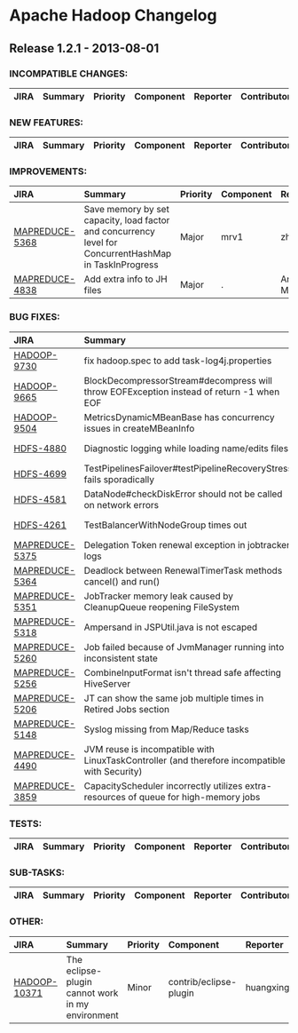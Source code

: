 # Apache Hadoop Changelog

## Release 1.2.1 - 2013-08-01

### INCOMPATIBLE CHANGES:

| JIRA | Summary | Priority | Component | Reporter | Contributor |
|:---- |:---- | :--- |:---- |:---- |:---- |


### NEW FEATURES:

| JIRA | Summary | Priority | Component | Reporter | Contributor |
|:---- |:---- | :--- |:---- |:---- |:---- |


### IMPROVEMENTS:

| JIRA | Summary | Priority | Component | Reporter | Contributor |
|:---- |:---- | :--- |:---- |:---- |:---- |
| [MAPREDUCE-5368](https://issues.apache.org/jira/browse/MAPREDUCE-5368) | Save memory by  set capacity, load factor and concurrency level for ConcurrentHashMap in TaskInProgress |  Major | mrv1 | zhaoyunjiong | zhaoyunjiong |
| [MAPREDUCE-4838](https://issues.apache.org/jira/browse/MAPREDUCE-4838) | Add extra info to JH files |  Major | . | Arun C Murthy | Zhijie Shen |


### BUG FIXES:

| JIRA | Summary | Priority | Component | Reporter | Contributor |
|:---- |:---- | :--- |:---- |:---- |:---- |
| [HADOOP-9730](https://issues.apache.org/jira/browse/HADOOP-9730) | fix hadoop.spec to add task-log4j.properties |  Major | build | Giridharan Kesavan | Giridharan Kesavan |
| [HADOOP-9665](https://issues.apache.org/jira/browse/HADOOP-9665) | BlockDecompressorStream#decompress will throw EOFException instead of return -1 when EOF |  Critical | . | Zhijie Shen | Zhijie Shen |
| [HADOOP-9504](https://issues.apache.org/jira/browse/HADOOP-9504) | MetricsDynamicMBeanBase has concurrency issues in createMBeanInfo |  Critical | metrics | Liang Xie | Liang Xie |
| [HDFS-4880](https://issues.apache.org/jira/browse/HDFS-4880) | Diagnostic logging while loading name/edits files |  Major | namenode | Arpit Agarwal | Suresh Srinivas |
| [HDFS-4699](https://issues.apache.org/jira/browse/HDFS-4699) | TestPipelinesFailover#testPipelineRecoveryStress fails sporadically |  Major | test | Chris Nauroth | Chris Nauroth |
| [HDFS-4581](https://issues.apache.org/jira/browse/HDFS-4581) | DataNode#checkDiskError should not be called on network errors |  Major | datanode | Rohit Kochar | Rohit Kochar |
| [HDFS-4261](https://issues.apache.org/jira/browse/HDFS-4261) | TestBalancerWithNodeGroup times out |  Major | balancer & mover | Tsz Wo Nicholas Sze | Junping Du |
| [MAPREDUCE-5375](https://issues.apache.org/jira/browse/MAPREDUCE-5375) | Delegation Token renewal exception in jobtracker logs |  Critical | . | Venkat Ranganathan | Venkat Ranganathan |
| [MAPREDUCE-5364](https://issues.apache.org/jira/browse/MAPREDUCE-5364) | Deadlock between RenewalTimerTask methods cancel() and run() |  Major | . | Karthik Kambatla | Karthik Kambatla |
| [MAPREDUCE-5351](https://issues.apache.org/jira/browse/MAPREDUCE-5351) | JobTracker memory leak caused by CleanupQueue reopening FileSystem |  Critical | jobtracker | Sandy Ryza | Sandy Ryza |
| [MAPREDUCE-5318](https://issues.apache.org/jira/browse/MAPREDUCE-5318) | Ampersand in JSPUtil.java is not escaped |  Minor | jobtracker | Bohou Li | Bohou Li |
| [MAPREDUCE-5260](https://issues.apache.org/jira/browse/MAPREDUCE-5260) | Job failed because of JvmManager running into inconsistent state |  Major | tasktracker | zhaoyunjiong | zhaoyunjiong |
| [MAPREDUCE-5256](https://issues.apache.org/jira/browse/MAPREDUCE-5256) | CombineInputFormat isn't thread safe affecting HiveServer |  Major | . | Vinod Kumar Vavilapalli | Vinod Kumar Vavilapalli |
| [MAPREDUCE-5206](https://issues.apache.org/jira/browse/MAPREDUCE-5206) | JT can show the same job multiple times in Retired Jobs section |  Minor | . | Arun C Murthy | Arun C Murthy |
| [MAPREDUCE-5148](https://issues.apache.org/jira/browse/MAPREDUCE-5148) | Syslog missing from Map/Reduce tasks |  Major | tasktracker | Yesha Vora | Arun C Murthy |
| [MAPREDUCE-4490](https://issues.apache.org/jira/browse/MAPREDUCE-4490) | JVM reuse is incompatible with LinuxTaskController (and therefore incompatible with Security) |  Critical | task-controller, tasktracker | George Datskos | sam liu |
| [MAPREDUCE-3859](https://issues.apache.org/jira/browse/MAPREDUCE-3859) | CapacityScheduler incorrectly utilizes extra-resources of queue for high-memory jobs |  Major | capacity-sched | Sergey Tryuber | Sergey Tryuber |


### TESTS:

| JIRA | Summary | Priority | Component | Reporter | Contributor |
|:---- |:---- | :--- |:---- |:---- |:---- |


### SUB-TASKS:

| JIRA | Summary | Priority | Component | Reporter | Contributor |
|:---- |:---- | :--- |:---- |:---- |:---- |


### OTHER:

| JIRA | Summary | Priority | Component | Reporter | Contributor |
|:---- |:---- | :--- |:---- |:---- |:---- |
| [HADOOP-10371](https://issues.apache.org/jira/browse/HADOOP-10371) | The eclipse-plugin cannot work  in my environment |  Minor | contrib/eclipse-plugin | huangxing |  |


